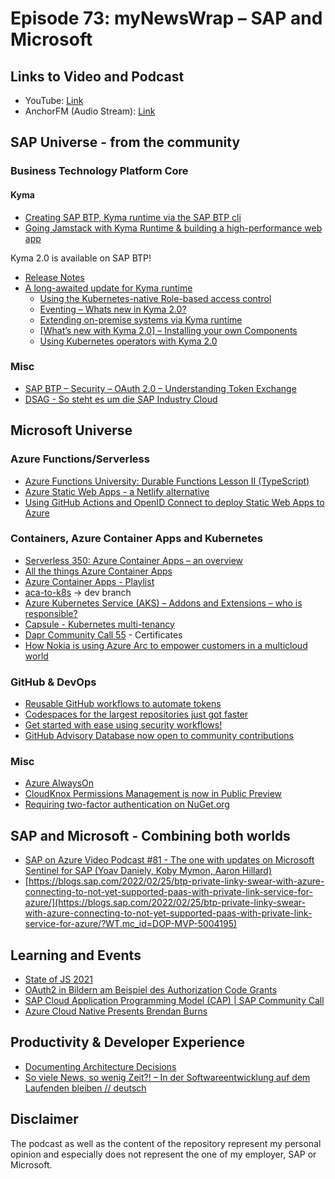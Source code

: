 # Episode 73: myNewsWrap – SAP and Microsoft

## Links to Video and Podcast

* YouTube: [Link](https://youtu.be/qYafaWj0MYk)
* AnchorFM (Audio Stream): [Link](https://anchor.fm/christian-lechner/episodes/myNewsWrap--SAP-and-Microsoft-Episode-73-e1euko7)

## SAP Universe - from the community

### Business Technology Platform Core

#### Kyma

* [Creating SAP BTP, Kyma runtime via the SAP BTP cli](https://blogs.sap.com/2022/02/24/creating-sap-btp-kyma-runtime-via-the-sap-btp-cli/)
* [Going Jamstack with Kyma Runtime & building a high-performance web app](https://blogs.sap.com/2022/02/24/going-jamstack-with-kyma-runtime-building-a-high-performance-web-app/)

Kyma 2.0 is available on SAP BTP!

* [Release Notes](https://help.sap.com/doc/43b304f99a8145809c78f292bfc0bc58/Cloud/en-US/98bf747111574187a7c76f8ced51cfeb.html?sel1=Kyma%20Environment&from=2021-02-24&to=2022-02-28)
* [A long-awaited update for Kyma runtime](https://blogs.sap.com/2022/02/23/a-long-awaited-update-for-kyma-runtime/)
  * [Using the Kubernetes-native Role-based access control](https://blogs.sap.com/2022/02/24/using-the-kubernetes-native-role-based-access-control/)
  * [Eventing – Whats new in Kyma 2.0?](https://blogs.sap.com/2022/02/24/eventing-whats-new-in-kyma-2.0/)
  * [Extending on-premise systems via Kyma runtime](https://blogs.sap.com/2022/02/24/extending-on-premise-systems-via-kyma-runtime/)
  * [[What’s new with Kyma 2.0] – Installing your own Components](https://blogs.sap.com/2022/02/25/whats-new-with-kyma-2.0-installing-your-own-components/)
  * [Using Kubernetes operators with Kyma 2.0](https://blogs.sap.com/2022/02/25/using-kubernetes-operators-with-kyma-2.0/?url_id=text-global-profile-inbox-bp-new-in-tag-followed)

### Misc

* [SAP BTP – Security – OAuth 2.0 – Understanding Token Exchange](https://blogs.sap.com/2022/02/22/sap-btp-security-oauth-2.0-understanding-token-exchange/)
* [DSAG - So steht es um die SAP Industry Cloud](https://www.computer-automation.de/unternehmensebene/produktionssoftware/so-steht-es-um-die-sap-industry-cloud.193292.html)

## Microsoft Universe

### Azure Functions/Serverless

* [Azure Functions University: Durable Functions Lesson II (TypeScript)](https://youtu.be/iYij7Mf7_dE)
* [Azure Static Web Apps - a Netlify alternative](https://blog.johnnyreilly.com/2022/02/08/azure-static-web-apps-a-netlify-alternative)
* [Using GitHub Actions and OpenID Connect to deploy Static Web Apps to Azure](https://www.cloudwithchris.com/blog/using-oidc-github-actions-azure-swa/)

### Containers, Azure Container Apps and Kubernetes

* [Serverless 350: Azure Container Apps – an overview](https://www.serverless360.com/blog/azure-container-apps-an-overview)
* [All the things Azure Container Apps](https://twitter.com/i/events/1491136399034175491)
* [Azure Container Apps - Playlist](https://youtube.com/playlist?list=PL5rXtjltSImRsDw-sqr3wUDyG_IwlV_HN)
* [aca-to-k8s](https://github.com/MarkXA/aca-to-k8s) -> dev branch
* [Azure Kubernetes Service (AKS) – Addons and Extensions – who is responsible?](https://pixelrobots.co.uk/2022/02/azure-kubernetes-service-aks-addons-and-extensions-who-is-responsible/)
* [Capsule - Kubernetes multi-tenancy](https://github.com/clastix/capsule)
* [Dapr Community Call 55](https://youtu.be/Hkcx9kBDrAc) - Certificates
* [How Nokia is using Azure Arc to empower customers in a multicloud world](https://news.microsoft.com/transform/how-nokia-is-using-azure-arc-to-empower-customers-in-a-multicloud-world/?WT.mc_id=AZ-MVP-5004195)

### GitHub & DevOps

* [Reusable GitHub workflows to automate tokens](https://youtu.be/tUNxpPecxKU)
* [Codespaces for the largest repositories just got faster](https://github.blog/2022-02-23-codespaces-largest-repositories-faster/)
* [Get started with ease using security workflows!](https://github.blog/2022-02-22-get-started-using-security-workflows/)
* [GitHub Advisory Database now open to community contributions](https://github.blog/2022-02-22-github-advisory-database-now-open-to-community-contributions/)

### Misc

* [Azure AlwaysOn](https://github.com/Azure/AlwaysOn)
* [CloudKnox Permissions Management is now in Public Preview](https://techcommunity.microsoft.com/t5/azure-active-directory-identity/cloudknox-permissions-management-is-now-in-public-preview/ba-p/2464391?WT.mc_id=AZ-MVP-5004195)
* [Requiring two-factor authentication on NuGet.org](https://devblogs.microsoft.com/nuget/requiring-two-factor-authentication-on-nuget-org/)

## SAP and Microsoft - Combining both worlds

* [SAP on Azure Video Podcast #81 - The one with updates on Microsoft Sentinel for SAP (Yoav Daniely, Koby Mymon, Aaron Hillard)](https://youtu.be/mn0kqpxitsQ)
* [https://blogs.sap.com/2022/02/25/btp-private-linky-swear-with-azure-connecting-to-not-yet-supported-paas-with-private-link-service-for-azure/](https://blogs.sap.com/2022/02/25/btp-private-linky-swear-with-azure-connecting-to-not-yet-supported-paas-with-private-link-service-for-azure/?WT.mc_id=DOP-MVP-5004195)

## Learning and Events

* [State of JS 2021](https://2021.stateofjs.com/en-US/)
* [OAuth2 in Bildern am Beispiel des Authorization Code Grants](https://www.predic8.de/oauth2-beispiel.htm)
* [SAP Cloud Application Programming Model (CAP) | SAP Community Call](https://youtu.be/OQVUkCs7mzY)
* [Azure Cloud Native Presents Brendan Burns](https://youtu.be/dD00x0_zV8Q)

## Productivity & Developer Experience

* [Documenting Architecture Decisions](https://thomasbandt.com/architecture-decision-records)
* [So viele News, so wenig Zeit?! – In der Softwareentwicklung auf dem Laufenden bleiben // deutsch](https://youtu.be/NkNA2Mlpmhc)

## Disclaimer

The podcast as well as the content of the repository represent my personal opinion and especially does not represent the one of my employer, SAP or Microsoft.
